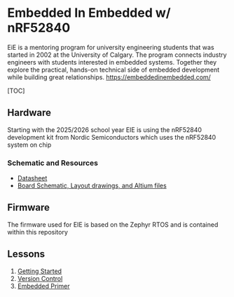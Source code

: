 # Embedded In Embedded w/ nRF52840

EiE is a mentoring program for university engineering students that was started in 2002 at the University of Calgary. The program connects industry engineers with students interested in embedded systems. Together they explore the practical, hands-on technical side of embedded development while building great relationships.
https://embeddedinembedded.com/

[TOC]

## Hardware

Starting with the 2025/2026 school year EIE is using the nRF52840 development kit from Nordic Semiconductors which uses the nRF52840 system on chip

### Schematic and Resources

- [Datasheet](https://docs.nordicsemi.com/bundle/ps_nrf52840/page/keyfeatures_html5.html)
- [Board Schematic, Layout drawings, and Altium files](https://nsscprodmedia.blob.core.windows.net/prod/software-and-other-downloads/dev-kits/nrf52840-dk/nrf52840-development-kit---hardware-files-3_0_3.zip)

## Firmware

The firmware used for EIE is based on the Zephyr RTOS and is contained within this repository

## Lessons

1. [Getting Started](doc/1_Getting_Started/README.MD)
2. [Version Control](doc/2_Version_Control/README.MD)
3. [Embedded Primer](doc/3_Embedded_Primer/embedded_primer.adoc)
